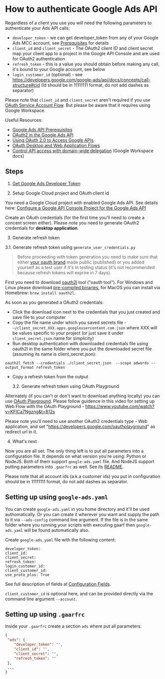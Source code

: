 # How to authenticate Google Ads API
Regardless of a client you use you will need the following parameters to authenticate your Ads API calls:  
* `developer_token` - we can get developer_token from any of your Google Ads MCC account, see [Prerequisites](https://developers.google.com/google-ads/api/docs/first-call/overview#prerequisites) for details
* `client_id` and `client_secret` - The OAuth2 client ID and client secret map your client app to a project in the Google API Console and are used for OAuth2 authentication
* `refresh_token` - this is a value you should obtain before making any call, it's bound to your Google account, see below
* `login_customer_id` (optional) - see https://developers.google.com/google-ads/api/docs/concepts/call-structure#cid (Id should be in 11111111 format, do not add dashes as separator)

Please note that `client_id` and `client_secret` aren't required if you use [OAuth Service Account Flow](https://developers.google.com/google-ads/api/docs/client-libs/python/oauth-service).
But please be aware that it requires using Google Workspace.

Useful Resources:
* [Google Ads API Prerequisites](https://developers.google.com/google-ads/api/docs/first-call/overview#prerequisites)
* [OAuth2 in the Google Ads API](https://developers.google.com/google-ads/api/docs/oauth/overview)
* [Using OAuth 2.0 to Access Google APIs](https://developers.google.com/identity/protocols/oauth2)
* [OAuth Desktop and Web Application Flows](https://developers.google.com/google-ads/api/docs/client-libs/python/oauth-web)
* [Control API access with domain-wide delegation](https://support.google.com/a/answer/162106) (Google Workspace docs)


## Steps

1. [Get Google Ads Developer Token](https://developers.google.com/google-ads/api/docs/first-call/dev-token)

2. Setup Google Cloud project and OAuth client id

You need a Google Cloud project with enabled Google Ads API. 
See details here: [Configure a Google API Console Project for the Google Ads API](https://developers.google.com/google-ads/api/docs/oauth/cloud-project)

Create an OAuth credentials (for the first time you'll need to create a concent screen either).
Please note you need to generate OAuth2 credentials for **desktop application**.


3. Generate refresh token

  3.1. Generate refresh token using `generate_user_credentials.py`

>Before proceeding with token generation you need to make sure that either [your oauth brand](https://console.cloud.google.com/apis/credentials/consent)
made public (published) or you added yourself as a test user if it's in testing status (it's not recommended because refresh tokens will exprire in 7 days).

First you need to download [oauth2l](https://github.com/google/oauth2l) tool ("oauth tool").
For Windows and Linux please download [pre-compiled binaries](https://github.com/google/oauth2l#pre-compiled-binaries),
for MacOS you can install via Homebrew: `brew install oauth2l`.

As soon as you generated a OAuth2 credentials:
* Click the download icon next to the credentials that you just created and save file to your computer
* Copy the file name under which you saved secrets file -
`~/client_secret_XXX.apps.googleusercontent.com.json` where XXX will be values specific to your project 
(or just save it under `client_secret.json` name for simplicity)
* Run desktop authentication with downloaded credentials file using oauth2l in the same folder where you put the downloaded secret file (assuming its name is client_secret.json):
```
oauth2l fetch --credentials ./client_secret.json  --scope adwords --output_format refresh_token
```
* Copy a refresh token from the output


  3.2. Generate refresh token using OAuth Playground

Alternately (if you can't or don't want to download anything locally) you can use [OAuth Playground](https://developers.google.com/oauthplayground/).
Please follow guidence in this video for setting up Web Flow with the OAuth Playground - https://www.youtube.com/watch?v=KFICa7Ngzng&t=812s

Please note you'll need to use another OAuth2 credentials type - Web application, and set "https://developers.google.com/oauthplayground" as redirect url in it.


4. What's next

Now you are all set. The only thing left is to put all parameters into a configuration file.
It depends on what version you're using: Python or NodeJS. Both of them support `google-ads.yaml` file.
And NodeJS support putting parameters into `.gaarfrc` as well. See its [README](../js/README.md).

Please note that all account ids (a.k.a customer ids) you put in configuration should be in 11111111 format, do not add dashes as separator.


## Setting up using `google-ads.yaml`
You can create `google-ads.yaml` in you home directory and it'll be used authomatically. 
Or you can create it wherever you want and supply the path to it via `--ads-config` command line argument. 
If the file is in the same folder where you running your scripts with executing gaarf then `google-ads.yaml` will be found automatically also.

Create `google-ads.yaml` file with the following content:
```
developer_token:
client_id:
client_secret:
refresh_token:
login_customer_id:
client_customer_id:
use_proto_plus: True
```
See full description of fields at [Configuration Fields](https://developers.google.com/google-ads/api/docs/client-libs/python/configuration#configuration_fields).

`client_customer_id` is optional here, and can be provided directly via the command line argument `--account`.

## Setting up using `.gaarfrc`
Inside your `.gaarfrc` create a section `ads` where put all parameters:
```json
{
 "ads": {
    "developer_token": "",
    "client_id": "",
    "client_secret": "",
    "refresh_token": ""
 },
 ...
}
```
